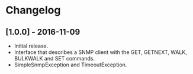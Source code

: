 # Changelog


## [1.0.0] - 2016-11-09

- Initial release.
- Interface that describes a SNMP client with the GET, GETNEXT, WALK, BULKWALK
  and SET commands.
- SimpleSnmpException and TimeoutException.
